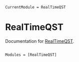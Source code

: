 ```@meta
CurrentModule = RealTimeQST
```

# RealTimeQST

Documentation for [RealTimeQST](https://github.com/foldfelis-QO/RealTimeQST.jl).

```@index
```

```@autodocs
Modules = [RealTimeQST]
```

